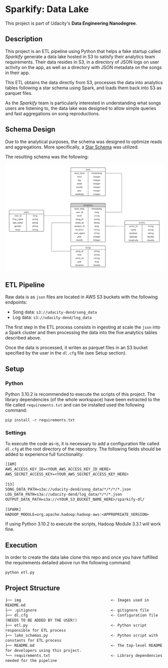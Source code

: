# Sparkify: Data Lake

This project is part of Udacity's **Data Engineering Nanodegree**.

## Description

This project is an ETL pipeline using Python that helps a fake startup called _Sparkify_ generate a data lake hosted
in S3 to satisfy their analytics team requirements. Their data resides in S3, in a directory of JSON logs on user 
activity on the app, as well as a directory with JSON metadata on the songs in their app.

This ETL obtains the data directly from S3, processes the data into analytics tables following a star schema using 
Spark, and loads them back into S3 as parquet files.

As the _Sparkify_ team is particularly interested in understanding what songs users are listening to, the data lake was 
designed to allow simple queries and fast aggregations on song reproductions.

## Schema Design

Due to the analytical purposes, the schema was designed to optimize reads and aggregations. More specifically, a 
[Star Schema](https://en.wikipedia.org/wiki/Star_schema) was utilized. 

The resulting schema was the following:

![Database schema](img/UNDP4.png "Sparkify Schema")

## ETL Pipeline

Raw data is as `json` files are located in AWS S3 buckets with the following endpoints:

* Song data: `s3://udacity-dend/song_data`
* Log data: `s3://udacity-dend/log_data`

The first step in the ETL process consists in ingesting at scale the `json` into a Spark cluster and then processing
the data into the five analytics tables described above.

Once the data is processed, it writen as parquet files in an S3 bucket specified by the user in the `dl.cfg` file (see
Setup section).

## Setup

### Python

Python 3.10.2 is recommended to execute the scripts of this project. The library dependencies (of the whole workspace) 
have been extracted to the file called `requirements.txt` and can be installed used the following command:

```
pip install -r requirements.txt
```

### Settings

To execute the code as-is, it is necessary to add a configuration file called `dl.cfg` at the root directory of the
repository. The following fields should be added to experience full functionality:

```
[IAM]
AWS_ACCESS_KEY_ID=<YOUR_AWS_ACCESS_KEY_ID_HERE>
AWS_SECRET_ACCESS_KEY=<YOUR_AWS_SECRET_ACCESS_KEY_HERE>

[S3]
SONG_DATA_PATH=s3a://udacity-dend/song_data/*/*/*/*.json
LOG_DATA_PATH=s3a://udacity-dend/log_data/*/*/*.json
OUTPUT_DATA_PATH=s3a://<YOUR_S3_BUCKET_NAME_HERE>/sparkify-dl/

[SPARK]
HADOOP_MODULE=org.apache.hadoop:hadoop-aws:<APPROPRIATE_VERSION>
```

If using Python 3.10.2 to execute the scripts,  Hadoop Module 3.3.1 will work fine. 

## Execution

In order to create the data lake clone this repo and once you have fulfilled the requirements detailed above run the 
following command:

```
python etl.py
```

## Project Structure

```
├── img                                        <- Images used in README.md
├── .gitignore                                 <- gitignore file
├── dl.cfg                                     <- Configuration file (NEEDS TO BE ADDED BY THE USER!)
├── etl.py                                     <- Python script responsible for ETL process
├── lake_schemas.py                            <- Python script with constants for ETL process
├── README.md                                  <- The top-level README for developers using this project.
└── requirements.txt                           <- Library dependencies needed for the pipeline
```